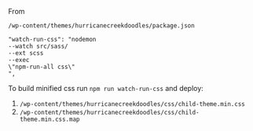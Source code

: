 From
```
/wp-content/themes/hurricanecreekdoodles/package.json 

"watch-run-css": "nodemon 
--watch src/sass/ 
--ext scss 
--exec 
\"npm-run-all css\"
",
```

To build minified css run `npm run watch-run-css` and deploy:
1. `/wp-content/themes/hurricanecreekdoodles/css/child-theme.min.css`
2. `/wp-content/themes/hurricanecreekdoodles/css/child-theme.min.css.map`